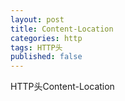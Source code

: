 ```yaml
---
layout: post
title: Content-Location
categories: http
tags: HTTP头
published: false
---
```


HTTP头Content-Location
